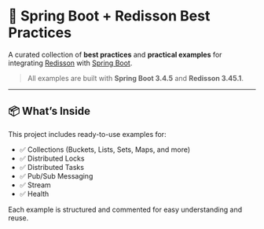 # 🧠 Spring Boot + Redisson Best Practices

A curated collection of **best practices** and **practical examples** for integrating [Redisson](https://github.com/redisson/redisson) with [Spring Boot](https://spring.io/projects/spring-boot).

> All examples are built with **Spring Boot 3.4.5** and **Redisson 3.45.1**.

---

## 📦 What’s Inside

This project includes ready-to-use examples for:

- ✅ Collections (Buckets, Lists, Sets, Maps, and more)
- ✅ Distributed Locks
- ✅ Distributed Tasks
- ✅ Pub/Sub Messaging
- ✅ Stream
- ✅ Health

Each example is structured and commented for easy understanding and reuse.
